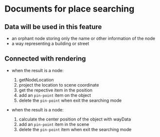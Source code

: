 # Documents for place searching

## Data will be used in this feature

- an orphant node storing only the name or other information of the node
- a way representing a building or street

## Connected with rendering

- when the result is a node:
  1. getNodeLocation
  2. project the location to scene coordinate
  3. get the repective item in the position
  4. add an `pin-point` item on the object
  5. delete the `pin-point` when exit the searching mode

- when the result is a node:
  1. calculate the center position of the object with wayData
  2. add an `pin-point` item in the scene
  3. delete the `pin-point` item when exit the searching mode


